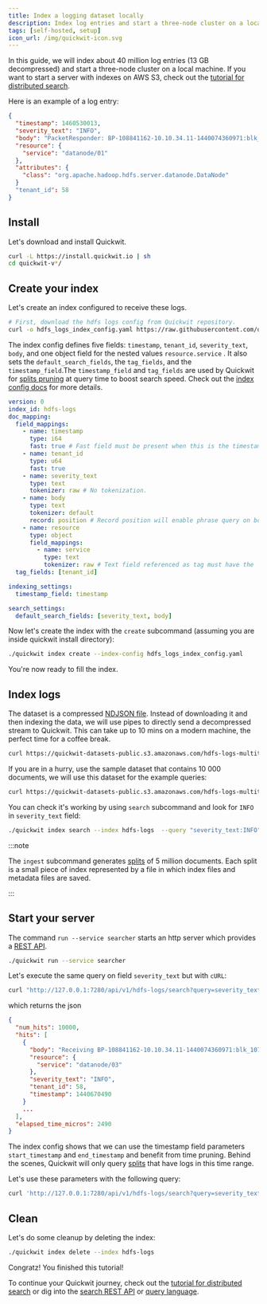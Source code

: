 ```yaml
---
title: Index a logging dataset locally
description: Index log entries and start a three-node cluster on a local machine.
tags: [self-hosted, setup]
icon_url: /img/quickwit-icon.svg
---
```



In this guide, we will index about 40 million log entries (13 GB decompressed) and start a three-node cluster on a local machine. If you want to start a server with indexes on AWS S3, check out the [tutorial for distributed search](tutorial-hdfs-logs-distributed-search-aws-s3.md).


Here is an example of a log entry:
```json
{
  "timestamp": 1460530013,
  "severity_text": "INFO",
  "body": "PacketResponder: BP-108841162-10.10.34.11-1440074360971:blk_1074072698_331874, type=HAS_DOWNSTREAM_IN_PIPELINE terminating",
  "resource": {
    "service": "datanode/01"
  },
  "attributes": {
    "class": "org.apache.hadoop.hdfs.server.datanode.DataNode"
  }
  "tenant_id": 58
}
```


## Install

Let's download and install Quickwit.

```bash
curl -L https://install.quickwit.io | sh
cd quickwit-v*/
```

## Create your index

Let's create an index configured to receive these logs.

```bash
# First, download the hdfs logs config from Quickwit repository.
curl -o hdfs_logs_index_config.yaml https://raw.githubusercontent.com/quickwit-oss/quickwit/main/config/tutorials/hdfs-logs/index-config.yaml
```

The index config defines five fields: `timestamp`, `tenant_id`, `severity_text`, `body`, and one object field
for the nested values `resource.service` . It also sets the `default_search_fields`, the `tag_fields`, and the `timestamp_field`.The `timestamp_field` and `tag_fields` are used by Quickwit for [splits pruning](/docs/concepts/architecture) at query time to boost search speed. Check out the [index config docs](/docs/configuration/index-config) for more details.

```yaml title="hdfs_logs_index_config.yaml"
version: 0
index_id: hdfs-logs
doc_mapping:
  field_mappings:
    - name: timestamp
      type: i64
      fast: true # Fast field must be present when this is the timestamp field.
    - name: tenant_id
      type: u64
      fast: true
    - name: severity_text
      type: text
      tokenizer: raw # No tokenization.
    - name: body
      type: text
      tokenizer: default
      record: position # Record position will enable phrase query on body field.
    - name: resource
      type: object
      field_mappings:
        - name: service
          type: text
          tokenizer: raw # Text field referenced as tag must have the `raw` tokenizer.
  tag_fields: [tenant_id]

indexing_settings:
  timestamp_field: timestamp

search_settings:
  default_search_fields: [severity_text, body]
```

Now let's create the index with the `create` subcommand (assuming you are inside quickwit install directory):

```bash
./quickwit index create --index-config hdfs_logs_index_config.yaml
```

You're now ready to fill the index.

## Index logs
The dataset is a compressed [NDJSON file](https://quickwit-datasets-public.s3.amazonaws.com/hdfs-logs-multitenants.json.gz). Instead of downloading it and then indexing the data, we will use pipes to directly send a decompressed stream to Quickwit.
This can take up to 10 mins on a modern machine, the perfect time for a coffee break.

```bash
curl https://quickwit-datasets-public.s3.amazonaws.com/hdfs-logs-multitenants.json.gz | gunzip | ./quickwit index ingest --index hdfs-logs
```

If you are in a hurry, use the sample dataset that contains 10 000 documents, we will use this dataset for the example queries:
```bash
curl https://quickwit-datasets-public.s3.amazonaws.com/hdfs-logs-multitenants-10000.json | ./quickwit index ingest --index hdfs-logs
```

You can check it's working by using `search` subcommand and look for `INFO` in `severity_text` field:
```bash
./quickwit index search --index hdfs-logs  --query "severity_text:INFO"
```

:::note

The `ingest` subcommand generates [splits](/docs/concepts/architecture) of 5 million documents. Each split is a small piece of index represented by a file in which index files and metadata files are saved.

:::


## Start your server

The command `run --service searcher` starts an http server which provides a [REST API](/docs/reference/rest-api).


```bash
./quickwit run --service searcher
```

Let's execute the same query on field `severity_text` but with `cURL`:

```bash
curl "http://127.0.0.1:7280/api/v1/hdfs-logs/search?query=severity_text:INFO"
```

which returns the json

```json
{
  "num_hits": 10000,
  "hits": [
    {
      "body": "Receiving BP-108841162-10.10.34.11-1440074360971:blk_1073836032_95208 src: /10.10.34.20:60300 dest: /10.10.34.13:50010",
      "resource": {
        "service": "datanode/03"
      },
      "severity_text": "INFO",
      "tenant_id": 58,
      "timestamp": 1440670490
    }
    ...
  ],
  "elapsed_time_micros": 2490
}
```

The index config shows that we can use the timestamp field parameters `start_timestamp` and `end_timestamp` and benefit from time pruning. Behind the scenes, Quickwit will only query [splits](/docs/concepts/architecture) that have logs in this time range.

Let's use these parameters with the following query:

```bash
curl 'http://127.0.0.1:7280/api/v1/hdfs-logs/search?query=severity_text:INFO&start_timestamp=1440670490&end_timestamp=1450670490'
```


## Clean

Let's do some cleanup by deleting the index:

```bash
./quickwit index delete --index hdfs-logs
```


Congratz! You finished this tutorial!


To continue your Quickwit journey, check out the [tutorial for distributed search](tutorial-hdfs-logs-distributed-search-aws-s3.md) or dig into the [search REST API](/docs/reference/rest-api) or [query language](/docs/reference/query-language).

